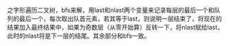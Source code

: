 之字形遍历二叉树，bfs来解，用last和nlast两个变量来记录每层的最后一个和队列的最后一个，每次取出队首元素，若其等于last，则说明一层结束了，将现在的结果加入最终结果中，如果为奇数层（从零开始算）反转一下，将nlast赋给last，此时的nlast将是下一层的结尾。其余部分和bfs一致。